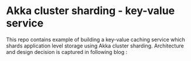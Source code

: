 # Akka cluster sharding - key-value service

This repo contains example of building a key-value caching service which shards application level storage using Akka cluster sharding. Architecture and design decision is captured in following blog :